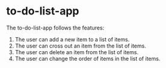 # to-do-list-app
The to-do-list-app follows the features:  
1. The user can add a new item to a list of items. 
2. The user can cross out an item from the list of items. 
3. The user can delete an item from the list of items.
4. The user can change the order of items in the list of items.
